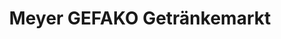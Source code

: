 ---
title: "Meyer GEFAKO Getränkemarkt"
url: /alfdorf/meyer-gefako-getraenkemarkt/
shop: Getränke
---